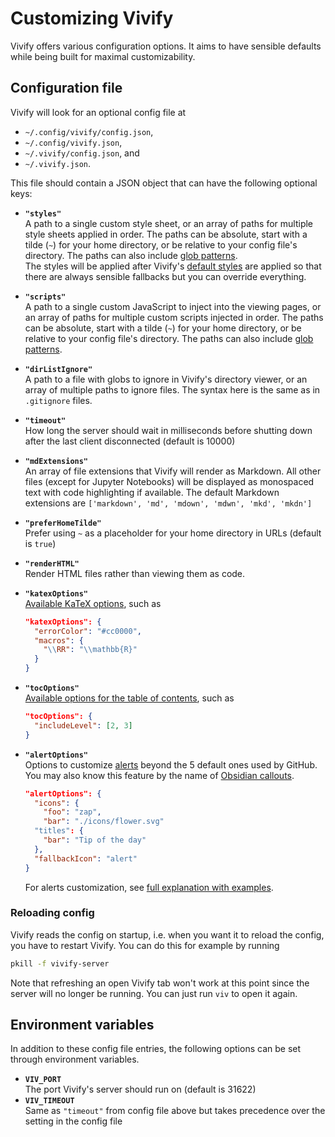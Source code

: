 # Customizing Vivify

Vivify offers various configuration options. It aims to have sensible defaults
while being built for maximal customizability.

## Configuration file

Vivify will look for an optional config file at

- `~/.config/vivify/config.json`,
- `~/.config/vivify.json`,
- `~/.vivify/config.json`, and
- `~/.vivify.json`.

This file should contain a JSON object that can have the following optional
keys:

- **`"styles"`**\
  A path to a single custom style sheet, or an array of paths for multiple style
  sheets applied in order. The paths can be absolute, start with a tilde (`~`)
  for your home directory, or be relative to your config file's directory. The
  paths can also include [glob patterns](https://www.npmjs.com/package/glob).\
  The styles will be applied after Vivify's [default styles](../static/) are
  applied so that there are always sensible fallbacks but you can override
  everything.
- **`"scripts"`**\
  A path to a single custom JavaScript to inject into the viewing pages, or an
  array of paths for multiple custom scripts injected in order. The paths can be
  absolute, start with a tilde (`~`) for your home directory, or be relative to
  your config file's directory. The paths can also include [glob
  patterns](https://www.npmjs.com/package/glob).
- **`"dirListIgnore"`**\
  A path to a file with globs to ignore in Vivify's directory viewer, or an
  array of multiple paths to ignore files. The syntax here is the same as in
  `.gitignore` files.
- **`"timeout"`**\
  How long the server should wait in milliseconds before shutting down after the
  last client disconnected (default is 10000)
- **`"mdExtensions"`**\
  An array of file extensions that Vivify will render as Markdown. All other
  files (except for Jupyter Notebooks) will be displayed as monospaced text with
  code highlighting if available. The default Markdown extensions are
  `['markdown', 'md', 'mdown', 'mdwn', 'mkd', 'mkdn']`
- **`"preferHomeTilde"`**\
  Prefer using `~` as a placeholder for your home directory in URLs (default is
  `true`)
- **`"renderHTML"`**\
  Render HTML files rather than viewing them as code.
- **`"katexOptions"`**\
  [Available KaTeX options](https://katex.org/docs/options.html), such as

  ```json
  "katexOptions": {
    "errorColor": "#cc0000",
    "macros": {
      "\\RR": "\\mathbb{R}"
    }
  }
  ```

- **`"tocOptions"`**\
  [Available options for the table of
  contents](https://www.npmjs.com/package/markdown-it-table-of-contents?activeTab=readme#options),
  such as

  ```json
  "tocOptions": {
    "includeLevel": [2, 3]
  }
  ```

- **`"alertOptions"`**\
  Options to customize
  [alerts](https://docs.github.com/en/get-started/writing-on-github/getting-started-with-writing-and-formatting-on-github/basic-writing-and-formatting-syntax#alerts)
  beyond the 5 default ones used by GitHub. You may also know this feature by
  the name of [Obsidian callouts](https://help.obsidian.md/callouts).

  ```json
  "alertOptions": {
    "icons": {
      "foo": "zap",
      "bar": "./icons/flower.svg"
    "titles": {
      "bar": "Tip of the day"
    },
    "fallbackIcon": "alert"
  }
  ```

  For alerts customization, see [full explanation with examples](alerts.md).

### Reloading config

Vivify reads the config on startup, i.e. when you want it to reload the config,
you have to restart Vivify. You can do this for example by running

```sh
pkill -f vivify-server
```

Note that refreshing an open Vivify tab won't work at this point since the
server will no longer be running. You can just run `viv` to open it again.

## Environment variables

In addition to these config file entries, the following options can be set
through environment variables.

- **`VIV_PORT`**\
  The port Vivify's server should run on (default is 31622)
- **`VIV_TIMEOUT`**\
  Same as `"timeout"` from config file above but takes precedence over the
  setting in the config file
